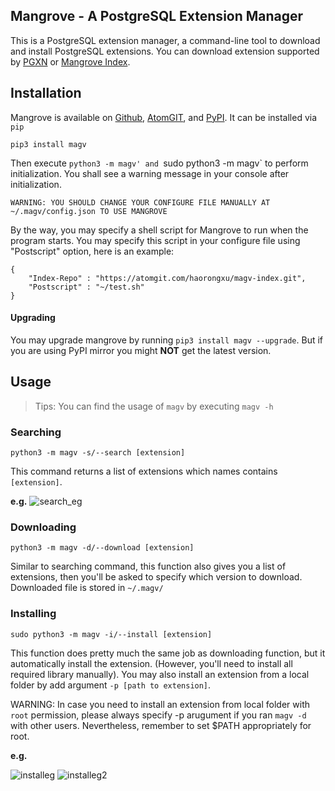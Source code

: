 ## Mangrove - A PostgreSQL Extension Manager

This is a PostgreSQL extension manager, a command-line tool to download and install PostgreSQL extensions. You can download extension supported by [PGXN](https://pgxn.org/) or [Mangrove Index](https://atomgit.com/haorongxu/magv-index).

## Installation

Mangrove is available on [Github](https://github.com/HaorongX/magv/), [AtomGIT](https://atomgit.com/haorongxu/magv), and [PyPI](https://pypi.org/project/magv/). It can be installed via `pip`
```
pip3 install magv
```

Then execute `python3 -m magv' and `sudo python3 -m magv` to perform initialization. You shall see a warning message in your console after initialization.

```
WARNING: YOU SHOULD CHANGE YOUR CONFIGURE FILE MANUALLY AT ~/.magv/config.json TO USE MANGROVE
```

By the way, you may specify a shell script for Mangrove to run when the program starts. You may specify this script in your configure file using "Postscript" option, here is an example:

```
{
    "Index-Repo" : "https://atomgit.com/haorongxu/magv-index.git",
    "Postscript" : "~/test.sh"
}
```

#### Upgrading

You may upgrade mangrove by running `pip3 install magv --upgrade`. But if you are using PyPI mirror you might **NOT** get the latest version.

## Usage

> Tips: You can find the usage of `magv` by executing `magv -h`

### Searching

```
python3 -m magv -s/--search [extension]
```
This command returns a list of extensions which names contains `[extension]`.

**e.g.**
![search_eg](img/search.png)

### Downloading

```
python3 -m magv -d/--download [extension]
```
Similar to searching command, this function also gives you a list of extensions, then you'll be asked to specify which version to download. Downloaded file is stored in `~/.magv/`

### Installing

```
sudo python3 -m magv -i/--install [extension]
```
This function does pretty much the same job as downloading function, but it automatically install the extension. (However, you'll need to install all required library manually). You may also install an extension from a local folder by add argument `-p [path to extension]`.

WARNING: In case you need to install an extension from local folder with `root` permission, please always specify -p arugument if you ran `magv -d` with other users. Nevertheless, remember to set $PATH appropriately for root.

**e.g.**

![installeg](img/install.png)
![installeg2](img/install2.png)